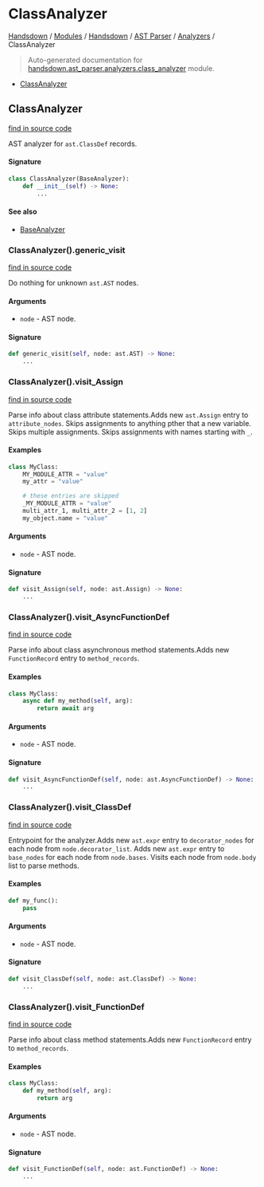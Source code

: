 # ClassAnalyzer

[Handsdown](../../../README.md#-handsdown---python-documentation-generator) / [Modules](../../../MODULES.md#modules) / [Handsdown](../../index.md#handsdown) / [AST Parser](../index.md#ast-parser) / [Analyzers](index.md#analyzers) / ClassAnalyzer

> Auto-generated documentation for [handsdown.ast_parser.analyzers.class_analyzer](https://github.com/vemel/handsdown/blob/main/handsdown/ast_parser/analyzers/class_analyzer.py) module.

- [ClassAnalyzer](#classanalyzer)

## ClassAnalyzer

[find in source code](https://github.com/vemel/handsdown/blob/main/handsdown/ast_parser/analyzers/class_analyzer.py#L11)

AST analyzer for `ast.ClassDef` records.

#### Signature

```python
class ClassAnalyzer(BaseAnalyzer):
    def __init__(self) -> None:
        ...
```

#### See also
- [BaseAnalyzer](base_analyzer.md#baseanalyzer)

### ClassAnalyzer().generic_visit

[find in source code](https://github.com/vemel/handsdown/blob/main/handsdown/ast_parser/analyzers/class_analyzer.py#L138)

Do nothing for unknown `ast.AST` nodes.

#### Arguments

- `node` - AST node.

#### Signature

```python
def generic_visit(self, node: ast.AST) -> None:
    ...
```

### ClassAnalyzer().visit_Assign

[find in source code](https://github.com/vemel/handsdown/blob/main/handsdown/ast_parser/analyzers/class_analyzer.py#L98)

Parse info about class attribute statements.Adds new `ast.Assign` entry to `attribute_nodes`.
Skips assignments to anything pther that a new variable.
Skips multiple assignments.
Skips assignments with names starting with `_`.

#### Examples

```python
class MyClass:
    MY_MODULE_ATTR = "value"
    my_attr = "value"

    # these entries are skipped
    _MY_MODULE_ATTR = "value"
    multi_attr_1, multi_attr_2 = [1, 2]
    my_object.name = "value"
```

#### Arguments

- `node` - AST node.

#### Signature

```python
def visit_Assign(self, node: ast.Assign) -> None:
    ...
```

### ClassAnalyzer().visit_AsyncFunctionDef

[find in source code](https://github.com/vemel/handsdown/blob/main/handsdown/ast_parser/analyzers/class_analyzer.py#L80)

Parse info about class asynchronous method statements.Adds new `FunctionRecord` entry to `method_records`.

#### Examples

```python
class MyClass:
    async def my_method(self, arg):
        return await arg
```

#### Arguments

- `node` - AST node.

#### Signature

```python
def visit_AsyncFunctionDef(self, node: ast.AsyncFunctionDef) -> None:
    ...
```

### ClassAnalyzer().visit_ClassDef

[find in source code](https://github.com/vemel/handsdown/blob/main/handsdown/ast_parser/analyzers/class_analyzer.py#L23)

Entrypoint for the analyzer.Adds new `ast.expr` entry to `decorator_nodes` for each node
from `node.decorator_list`.
Adds new `ast.expr` entry to `base_nodes` for each node
from `node.bases`.
Visits each node from `node.body` list to parse methods.

#### Examples

```python
def my_func():
    pass
```

#### Arguments

- `node` - AST node.

#### Signature

```python
def visit_ClassDef(self, node: ast.ClassDef) -> None:
    ...
```

### ClassAnalyzer().visit_FunctionDef

[find in source code](https://github.com/vemel/handsdown/blob/main/handsdown/ast_parser/analyzers/class_analyzer.py#L62)

Parse info about class method statements.Adds new `FunctionRecord` entry to `method_records`.

#### Examples

```python
class MyClass:
    def my_method(self, arg):
        return arg
```

#### Arguments

- `node` - AST node.

#### Signature

```python
def visit_FunctionDef(self, node: ast.FunctionDef) -> None:
    ...
```



